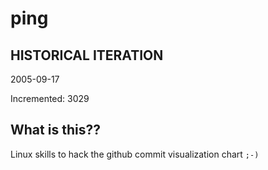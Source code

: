 # ping

## HISTORICAL ITERATION
2005-09-17

Incremented: 3029

## What is this?? 
Linux skills to hack the github commit visualization chart `;-)`
